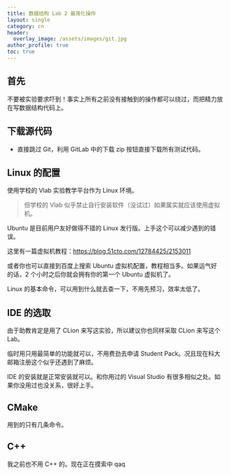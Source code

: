 ```yaml
---
title: 数据结构 Lab 2 最简化操作
layout: single
category: cn
header:
  overlay_image: /assets/images/git.jpg
author_profile: true
toc: true
---
```

## 首先

不要被实验要求吓到！事实上所有之前没有接触到的操作都可以绕过，而把精力放在写数据结构代码上。

## 下载源代码

* 直接跳过 Git，利用 GitLab 中的下载 zip 按钮直接下载所有测试代码。

## Linux 的配置

使用学校的 Vlab 实验教学平台作为 Linux 环境。

> 但学校的 Vlab 似乎禁止自行安装软件（没试过）如果属实就应该使用虚拟机。

Ubuntu 是目前用户友好做得不错的 Linux 发行版。上手这个可以减少遇到的错误。

这里有一篇虚拟机教程：https://blog.51cto.com/12784425/2153011

或者你也可以直接到百度上搜索 Ubuntu 虚拟机配置，教程相当多。如果运气好的话，2 个小时之后你就会拥有你的第一个 Ubuntu 虚拟机了。

Linux 的基本命令，可以用到什么就去查一下，不用先预习，效率太低了。

## IDE 的选取

由于助教肯定是用了 CLion 来写这实验，所以建议你也同样采取 CLion 来写这个 Lab。

临时用只用最简单的功能就可以，不用费劲去申请 Student Pack。况且现在科大邮箱注册这个似乎还遇到了麻烦。

IDE 的安装就是正常安装就可以。和你用过的 Visual Studio 有很多相似之处。如果你没用过也没关系，很好上手。

## CMake

用到的只有几条命令。

## C++

我之前也不用 C++ 的。现在正在摸索中 qaq